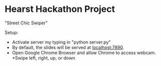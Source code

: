 
Hearst Hackathon Project
========================

"Street Chic Swiper"

Setup:
* Activate server my typing in "python server.py"
* By default, the slides will be served at [localhost:7890](http://localhost:7890).
* Open Google Chrome Browser and allow Chrome to access webcam.
*Swipe left, right, up, or down
